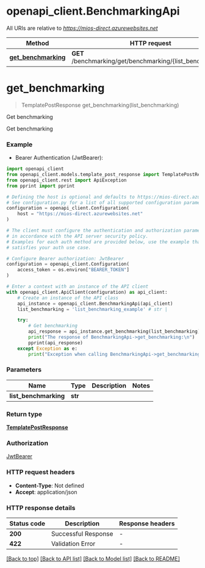 # openapi_client.BenchmarkingApi

All URIs are relative to *https://mios-direct.azurewebsites.net*

Method | HTTP request | Description
------------- | ------------- | -------------
[**get_benchmarking**](BenchmarkingApi.md#get_benchmarking) | **GET** /benchmarking/get/benchmarking/{list_benchmarking} | Get benchmarking


# **get_benchmarking**
> TemplatePostResponse get_benchmarking(list_benchmarking)

Get benchmarking

Get benchmarking

### Example

* Bearer Authentication (JwtBearer):

```python
import openapi_client
from openapi_client.models.template_post_response import TemplatePostResponse
from openapi_client.rest import ApiException
from pprint import pprint

# Defining the host is optional and defaults to https://mios-direct.azurewebsites.net
# See configuration.py for a list of all supported configuration parameters.
configuration = openapi_client.Configuration(
    host = "https://mios-direct.azurewebsites.net"
)

# The client must configure the authentication and authorization parameters
# in accordance with the API server security policy.
# Examples for each auth method are provided below, use the example that
# satisfies your auth use case.

# Configure Bearer authorization: JwtBearer
configuration = openapi_client.Configuration(
    access_token = os.environ["BEARER_TOKEN"]
)

# Enter a context with an instance of the API client
with openapi_client.ApiClient(configuration) as api_client:
    # Create an instance of the API class
    api_instance = openapi_client.BenchmarkingApi(api_client)
    list_benchmarking = 'list_benchmarking_example' # str | 

    try:
        # Get benchmarking
        api_response = api_instance.get_benchmarking(list_benchmarking)
        print("The response of BenchmarkingApi->get_benchmarking:\n")
        pprint(api_response)
    except Exception as e:
        print("Exception when calling BenchmarkingApi->get_benchmarking: %s\n" % e)
```



### Parameters


Name | Type | Description  | Notes
------------- | ------------- | ------------- | -------------
 **list_benchmarking** | **str**|  | 

### Return type

[**TemplatePostResponse**](TemplatePostResponse.md)

### Authorization

[JwtBearer](../README.md#JwtBearer)

### HTTP request headers

 - **Content-Type**: Not defined
 - **Accept**: application/json

### HTTP response details

| Status code | Description | Response headers |
|-------------|-------------|------------------|
**200** | Successful Response |  -  |
**422** | Validation Error |  -  |

[[Back to top]](#) [[Back to API list]](../README.md#documentation-for-api-endpoints) [[Back to Model list]](../README.md#documentation-for-models) [[Back to README]](../README.md)

